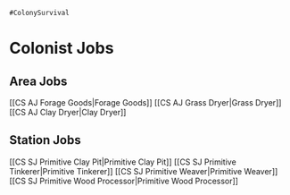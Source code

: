 	#ColonySurvival

# Colonist Jobs

## Area Jobs

[[CS AJ Forage Goods|Forage Goods]]
[[CS AJ Grass Dryer|Grass Dryer]]
[[CS AJ Clay Dryer|Clay Dryer]]

## Station Jobs

[[CS SJ Primitive Clay Pit|Primitive Clay Pit]]
[[CS SJ Primitive Tinkerer|Primitive Tinkerer]]
[[CS SJ Primitive Weaver|Primitive Weaver]]
[[CS SJ Primitive Wood Processor|Primitive Wood Processor]]
